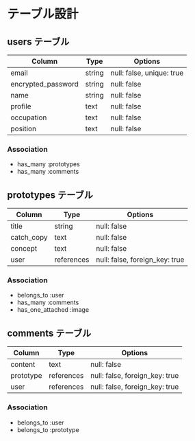 # テーブル設計

## users テーブル
| Column             | Type   | Options     |
| ------------------ | ------ | ----------- |
| email              | string | null: false, unique: true |
| encrypted_password | string | null: false |
| name	             | string	| null: false |
| profile	           | text	  | null: false |
|occupation           |  text	| null: false |
|position            |	text	| null: false |

### Association
- has_many :prototypes
- has_many :comments




## prototypes テーブル
| Column             | Type   | Options     |
| ------------------ | ------ | ----------- |
| title	             |string	| null: false |
| catch_copy	       |text	  | null: false |
| concept	           |text	  | null: false |
| user	             |references|	null: false, foreign_key: true|

### Association
- belongs_to :user
- has_many :comments
- has_one_attached :image





## comments テーブル
| Column             | Type   | Options     |
| ------------------ | ------ | ----------- |
| content	           |  text	| null: false |
| prototype	         | references	| null: false, foreign_key: true |
| user	             | references	| null: false, foreign_key: true |

### Association
- belongs_to :user
- belongs_to :prototype
